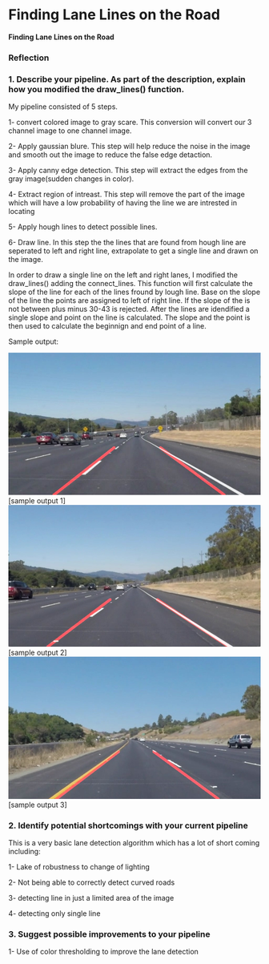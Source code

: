 # **Finding Lane Lines on the Road** 


**Finding Lane Lines on the Road**

### Reflection

### 1. Describe your pipeline. As part of the description, explain how you modified the draw_lines() function.

My pipeline consisted of 5 steps. 

1- convert colored image to gray scare. This conversion will convert our 3 channel image to one channel image.

2- Apply gaussian blure. This step will help reduce the noise in the image and smooth out the image to reduce the false edge detaction.

3- Apply canny edge detection. This step will extract the edges from the gray image(sudden changes in color).

4- Extract region of intreast. This step will remove the part of the image which will have a low probability of having the line we are intrested in locating

5- Apply hough lines to detect possible lines. 

6- Draw line. In this step the the lines that are found from hough line are seperated to left and right line, 
extrapolate to get a single line and drawn on the image.

In order to draw a single line on the left and right lanes, I modified the draw_lines() adding the connect_lines. This function will first calculate the slope of the line for each of the lines fround by lough line.
Base on the slope of the line the points are assigned to left of right line. If the slope of the is not between plus minus 30-43 is rejected. After the lines are idendified a single slope and point on the line is calculated. The slope and the point is then used to calculate the beginnign and end point of a line.
   

Sample output:


![alt text![]](test_images_output/solidWhiteCurve.jpg)[sample output 1]
![alt text![]](test_images_output/solidWhiteRight.jpg)[sample output 2]
![alt text![]](test_images_output/solidYellowCurve.jpg)[sample output 3]

### 2. Identify potential shortcomings with your current pipeline

This is a very basic lane detection algorithm which has a lot of short coming including:

1- Lake of robustness to change of lighting

2- Not being able to correctly detect curved roads

3- detecting line in just a limited area of the image

4- detecting only single line

### 3. Suggest possible improvements to your pipeline

1- Use of color thresholding to improve the lane detection

